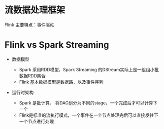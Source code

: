 <!--
 * @Author: wjn
 * @Date: 2020-02-02 22:17:08
 * @LastEditors: wjn
 * @LastEditTime: 2020-02-23 11:24:22
 -->
# 流数据处理框架

Flink 主要特点：事件驱动

# Flink vs Spark Streaming

* 数据模型

    - Spark 采用RDD模型，Spark Streaming 的DStream实际上是一组组小批数据RDD集合
    - Flink 基本数据模型是数据路，以及事件序列

* 运行时架构

    - Spark 是批计算， 将DAG划分为不同的stage，一个完成后才可以计算下一个
    - Flink是标准的流执行模式，一个事件在一个节点处理完后可以直接发往下一个节点进行处理